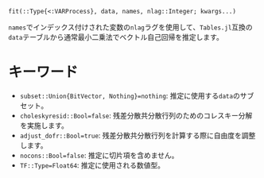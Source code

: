 ```
fit(::Type{<:VARProcess}, data, names, nlag::Integer; kwargs...)
```

`names`でインデックス付けされた変数の`nlag`ラグを使用して、`Tables.jl`互換の`data`テーブルから通常最小二乗法でベクトル自己回帰を推定します。

# キーワード

  * `subset::Union{BitVector, Nothing}=nothing`: 推定に使用する`data`のサブセット。
  * `choleskyresid::Bool=false`: 残差分散共分散行列のためのコレスキー分解を実施します。
  * `adjust_dofr::Bool=true`: 残差分散共分散行列を計算する際に自由度を調整します。
  * `nocons::Bool=false`: 推定に切片項を含めません。
  * `TF::Type=Float64`: 推定に使用される数値型。
